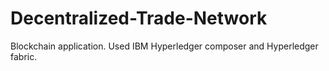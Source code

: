 # Decentralized-Trade-Network
Blockchain application. Used IBM Hyperledger composer and Hyperledger fabric. 
